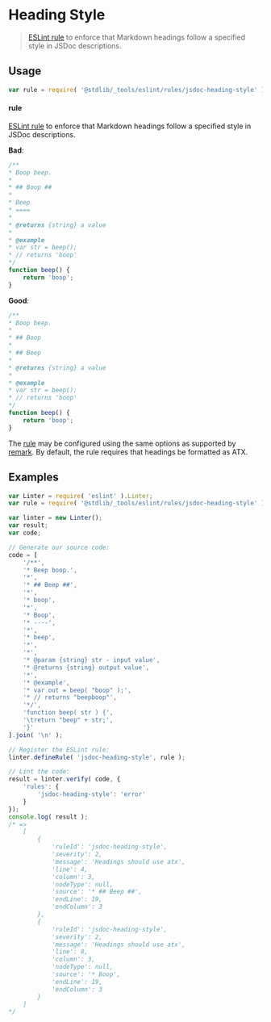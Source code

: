 <!--

@license Apache-2.0

Copyright (c) 2018 The Stdlib Authors.

Licensed under the Apache License, Version 2.0 (the "License");
you may not use this file except in compliance with the License.
You may obtain a copy of the License at

   http://www.apache.org/licenses/LICENSE-2.0

Unless required by applicable law or agreed to in writing, software
distributed under the License is distributed on an "AS IS" BASIS,
WITHOUT WARRANTIES OR CONDITIONS OF ANY KIND, either express or implied.
See the License for the specific language governing permissions and
limitations under the License.

-->

# Heading Style

> [ESLint rule][eslint-rules] to enforce that Markdown headings follow a specified style in JSDoc descriptions.

<section class="intro">

</section>

<!-- /.intro -->

<section class="usage">

## Usage

```javascript
var rule = require( '@stdlib/_tools/eslint/rules/jsdoc-heading-style' );
```

#### rule

[ESLint rule][eslint-rules] to enforce that Markdown headings follow a specified style in JSDoc descriptions.

**Bad**:

<!-- eslint-disable stdlib/jsdoc-heading-style, stdlib/jsdoc-markdown-remark -->

```javascript
/**
* Boop beep.
*
* ## Boop ##
*
* Beep
* ====
*
* @returns {string} a value
*
* @example
* var str = beep();
* // returns 'boop'
*/
function beep() {
    return 'boop';
}
```

**Good**:

```javascript
/**
* Boop beep.
*
* ## Boop
*
* ## Beep
*
* @returns {string} a value
*
* @example
* var str = beep();
* // returns 'boop'
*/
function beep() {
    return 'boop';
}
```

The [rule][eslint-rules] may be configured using the same options as supported by [remark][remark-lint-heading-style]. By default, the rule requires that headings be formatted as ATX.

</section>

<!-- /.usage -->

<section class="examples">

## Examples

<!-- eslint no-undef: "error" -->

```javascript
var Linter = require( 'eslint' ).Linter;
var rule = require( '@stdlib/_tools/eslint/rules/jsdoc-heading-style' );

var linter = new Linter();
var result;
var code;

// Generate our source code:
code = [
    '/**',
    '* Beep boop.',
    '*',
    '* ## Beep ##',
    '*',
    '* boop',
    '*',
    '* Boop',
    '* ----',
    '*',
    '* beep',
    '*',
    '*',
    '* @param {string} str - input value',
    '* @returns {string} output value',
    '*',
    '* @example',
    '* var out = beep( "boop" );',
    '* // returns "beepboop"',
    '*/',
    'function beep( str ) {',
    '\treturn "beep" + str;',
    '}'
].join( '\n' );

// Register the ESLint rule:
linter.defineRule( 'jsdoc-heading-style', rule );

// Lint the code:
result = linter.verify( code, {
    'rules': {
        'jsdoc-heading-style': 'error'
    }
});
console.log( result );
/* =>
    [
        {
            'ruleId': 'jsdoc-heading-style',
            'severity': 2,
            'message': 'Headings should use atx',
            'line': 4,
            'column': 3,
            'nodeType': null,
            'source': '* ## Beep ##',
            'endLine': 19,
            'endColumn': 3
        },
        {
            'ruleId': 'jsdoc-heading-style',
            'severity': 2,
            'message': 'Headings should use atx',
            'line': 8,
            'column': 3,
            'nodeType': null,
            'source': '* Boop',
            'endLine': 19,
            'endColumn': 3
        }
    ]
*/
```

</section>

<!-- /.examples -->

<!-- Section for related `stdlib` packages. Do not manually edit this section, as it is automatically populated. -->

<section class="related">

</section>

<!-- /.related -->

<!-- Section for all links. Make sure to keep an empty line after the `section` element and another before the `/section` close. -->

<section class="links">

[eslint-rules]: https://eslint.org/docs/developer-guide/working-with-rules

[remark-lint-heading-style]: https://github.com/remarkjs/remark-lint/tree/19150d94f89f7a0d94d083417890236d11839641/packages/remark-lint-heading-style

</section>

<!-- /.links -->

